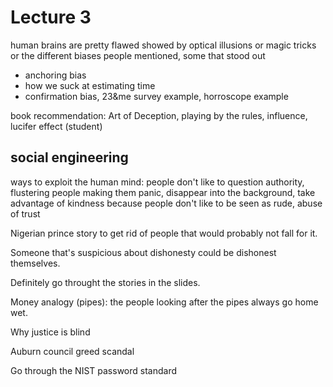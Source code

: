 # Lecture 3

human brains are pretty flawed showed by optical illusions or magic tricks or the different biases people mentioned, some that stood out

* anchoring bias
* how we suck at estimating time
* confirmation bias, 23&me survey example, horroscope example

book recommendation: Art of Deception, playing by the rules, influence, lucifer effect (student)



## social engineering

ways to exploit the human mind: people don't like to question authority, flustering people making them panic, disappear into the background, take advantage of kindness because people don't like to be seen as rude, abuse of trust

Nigerian prince story to get rid of people that would probably not fall for it.



Someone that's suspicious about dishonesty could be dishonest themselves.

Definitely go throught the stories in the slides.

Money analogy (pipes): the people looking after the pipes always go home wet.

Why justice is blind

Auburn council greed scandal

Go through the NIST password standard